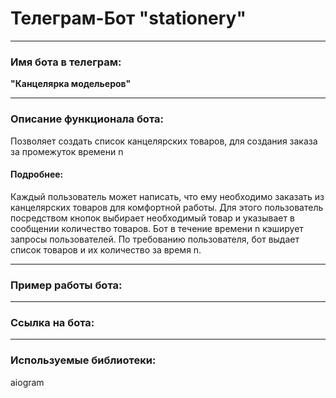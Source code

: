 # Телеграм-Бот "stationery"
___
### Имя бота в телеграм: 
**"Канцелярка модельеров"**
___
### Описание функционала бота:
Позволяет создать список канцелярских товаров, 
для создания заказа за промежуток времени n

#### Подробнее:

Каждый пользователь может написать, что ему необходимо заказать 
из канцелярских товаров для комфортной работы. 
Для этого пользователь посредством кнопок выбирает необходимый товар и 
указывает в сообщении количество товаров. Бот в течение времени n 
кэширует запросы пользователей. По требованию пользователя, бот 
выдает список товаров и их количество за время n.
___
### Пример работы бота:

---
### Ссылка на бота:

---
### Используемые библиотеки:
aiogram







